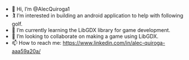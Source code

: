 - 👋 Hi, I’m @AlecQuiroga1
- :golfing: I’m interested in building an android application to help with following golf.
- 🌱 I’m currently learning the LibGDX library for game development.
- :ear_of_rice: I’m looking to collaborate on making a game using LibGDX.
- 📫 How to reach me: https://www.linkedin.com/in/alec-quiroga-aaa59a20a/

<!---
AlecQuiroga1/AlecQuiroga1 is a ✨ special ✨ repository because its `README.md` (this file) appears on your GitHub profile.
You can click the Preview link to take a look at your changes.
--->

